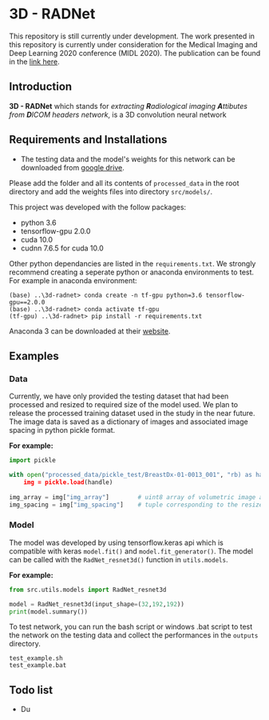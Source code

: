 # 3D - RADNet
This repository is still currently under development. The work presented in this repository is currently under consideration for the Medical Imaging and Deep Learning 2020 conference (MIDL 2020). The publication can be found in the [link here]( https://openreview.net/forum?id=CCbuElJreP).

## Introduction
**3D - RADNet** which stands for *extracting **R**adiological imaging **A**ttibutes from **D**ICOM headers network*, is a 3D convolution neural network 

## Requirements and Installations
- The testing data and the model's weights for this network can be downloaded from [google drive](https://drive.google.com/drive/folders/12mjuS23pBy-KZTN3KNDJAlTxr2tttioX?usp=sharing).  

Please add the folder and all its contents of ```processed_data``` in the root directory and add the weights files into directory ```src/models/```.

This project was developed with the follow packages:
- python 3.6
- tensorflow-gpu 2.0.0
- cuda 10.0
- cudnn 7.6.5 for cuda 10.0

Other python dependancies are listed in the ```requirements.txt```. We strongly recommend creating a seperate python or anaconda environments to test. For example in anaconda environment:
```
(base) ..\3d-radnet> conda create -n tf-gpu python=3.6 tensorflow-gpu==2.0.0
(base) ..\3d-radnet> conda activate tf-gpu
(tf-gpu) ..\3d-radnet> pip install -r requirements.txt
```
Anaconda 3 can be downloaded at their [website](https://www.anaconda.com/distribution/#download-section).

## Examples
### Data
Currently, we have only provided the testing dataset that had been processed and resized to required size of the model used. We plan to release the processed training dataset used in the study in the near future. The image data is saved as a dictionary of images and associated image spacing in python pickle format.  

**For example:** 
```python
import pickle

with open("processed_data/pickle_test/BreastDx-01-0013_001", "rb) as handle:
    img = pickle.load(handle)
    
img_array = img["img_array"]        # uint8 array of volumetric image array 
img_spacing = img["img_spacing"]    # tuple corresponding to the resized image spacing of the scan
```
### Model
The model was developed by using tensorflow.keras api which is compatible with keras ```model.fit()``` and ```model.fit_generator()```. The model can be called with the ```RadNet_resnet3d()``` function in ```utils.models```.  
  
**For example:**
```python
from src.utils.models import RadNet_resnet3d

model = RadNet_resnet3d(input_shape=(32,192,192))
print(model.summary())
```
To test network, you can run the bash script or windows .bat script to test the network on the testing data and collect the performances in the ```outputs``` directory.
```
test_example.sh
test_example.bat
```
## Todo list
- Du

